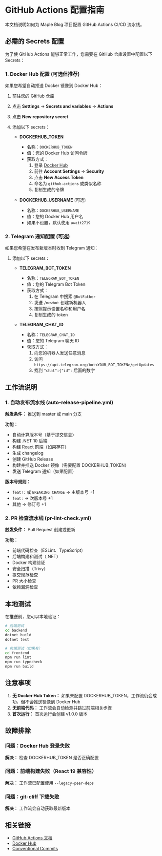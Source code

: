 # GitHub Actions 配置指南

本文档说明如何为 Maple Blog 项目配置 GitHub Actions CI/CD 流水线。

## 必需的 Secrets 配置

为了使 GitHub Actions 能够正常工作，您需要在 GitHub 仓库设置中配置以下 Secrets：

### 1. Docker Hub 配置 (可选但推荐)

如果您希望自动推送 Docker 镜像到 Docker Hub：

1. 前往您的 GitHub 仓库
2. 点击 **Settings** → **Secrets and variables** → **Actions**
3. 点击 **New repository secret**
4. 添加以下 secrets：

   - **DOCKERHUB_TOKEN**
     - 名称：`DOCKERHUB_TOKEN`
     - 值：您的 Docker Hub 访问令牌
     - 获取方式：
       1. 登录 [Docker Hub](https://hub.docker.com/)
       2. 前往 **Account Settings** → **Security**
       3. 点击 **New Access Token**
       4. 命名为 `github-actions` 或类似名称
       5. 复制生成的令牌

   - **DOCKERHUB_USERNAME** (可选)
     - 名称：`DOCKERHUB_USERNAME`
     - 值：您的 Docker Hub 用户名
     - 如果不设置，默认使用 `await2719`

### 2. Telegram 通知配置 (可选)

如果您希望在发布新版本时收到 Telegram 通知：

1. 添加以下 secrets：

   - **TELEGRAM_BOT_TOKEN**
     - 名称：`TELEGRAM_BOT_TOKEN`
     - 值：您的 Telegram Bot Token
     - 获取方式：
       1. 在 Telegram 中搜索 `@BotFather`
       2. 发送 `/newbot` 创建新机器人
       3. 按照提示设置名称和用户名
       4. 复制生成的 token

   - **TELEGRAM_CHAT_ID**
     - 名称：`TELEGRAM_CHAT_ID`
     - 值：您的 Telegram 聊天 ID
     - 获取方式：
       1. 向您的机器人发送任意消息
       2. 访问 `https://api.telegram.org/bot<YOUR_BOT_TOKEN>/getUpdates`
       3. 找到 `"chat":{"id":` 后面的数字

## 工作流说明

### 1. 自动发布流水线 (auto-release-pipeline.yml)

**触发条件：** 推送到 master 或 main 分支

**功能：**
- 自动计算版本号（基于提交信息）
- 构建 .NET 10 后端
- 构建 React 前端（如果存在）
- 生成 changelog
- 创建 GitHub Release
- 构建并推送 Docker 镜像（需要配置 DOCKERHUB_TOKEN）
- 发送 Telegram 通知（如果配置）

**版本号规则：**
- `feat!:` 或 `BREAKING CHANGE` → 主版本号 +1
- `feat:` → 次版本号 +1
- 其他 → 修订号 +1

### 2. PR 检查流水线 (pr-lint-check.yml)

**触发条件：** Pull Request 创建或更新

**功能：**
- 前端代码检查（ESLint、TypeScript）
- 后端构建和测试（.NET）
- Docker 构建验证
- 安全扫描（Trivy）
- 提交规范检查
- PR 大小检查
- 依赖漏洞检查

## 本地测试

在推送前，您可以本地验证：

```bash
# 后端测试
cd backend
dotnet build
dotnet test

# 前端测试（如果有）
cd frontend
npm run lint
npm run typecheck
npm run build
```

## 注意事项

1. **无 Docker Hub Token：** 如果未配置 DOCKERHUB_TOKEN，工作流仍会成功，但不会推送镜像到 Docker Hub
2. **无前端代码：** 工作流会自动检测并跳过前端相关步骤
3. **首次运行：** 首次运行会创建 v1.0.0 版本

## 故障排除

### 问题：Docker Hub 登录失败
**解决：** 检查 DOCKERHUB_TOKEN 是否正确配置

### 问题：前端构建失败（React 19 兼容性）
**解决：** 工作流已配置使用 `--legacy-peer-deps`

### 问题：git-cliff 下载失败
**解决：** 工作流会自动获取最新版本

## 相关链接

- [GitHub Actions 文档](https://docs.github.com/en/actions)
- [Docker Hub](https://hub.docker.com/)
- [Conventional Commits](https://www.conventionalcommits.org/)